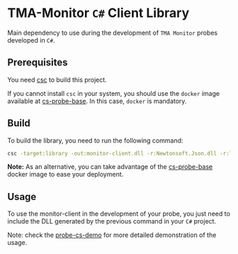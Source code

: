 # TMA-Monitor `C#` Client Library 

Main dependency to use during the development of `TMA Monitor` probes developed in `C#`.


## Prerequisites

You need [csc](https://docs.microsoft.com/en-us/dotnet/csharp/language-reference/compiler-options/command-line-building-with-csc-exe) to build this project.

If you cannot install `csc` in your system, you should use the `docker` image available at [cs-probe-base](../). In this case, `docker` is mandatory.


## Build

To build the library, you need to run the following command:

```sh
csc -target:library -out:monitor-client.dll -r:Newtonsoft.Json.dll -r:log4net.dll observation.cs message.cs data.cs SynchronousClient.cs AssemblyInfo.cs
```

**Note:** As an alternative, you can take advantage of the [cs-probe-base](../) docker image to ease your deployment.

## Usage

To use the monitor-client in the development of your probe, you just need to include the DLL generated by the previous command in your `C#` project.

Note: check the [probe-cs-demo](../../../probes/probe-cs-demo) for more detailed demonstration of the usage.
